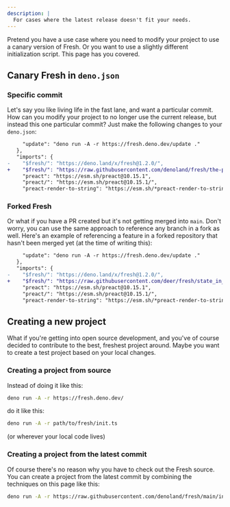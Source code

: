 ```yaml
---
description: |
  For cases where the latest release doesn't fit your needs.
---
```


Pretend you have a use case where you need to modify your project to use a
canary version of Fresh. Or you want to use a slightly different initialization
script. This page has you covered.

## Canary Fresh in `deno.json`

### Specific commit

Let's say you like living life in the fast lane, and want a particular commit.
How can you modify your project to no longer use the current release, but
instead this one particular commit? Just make the following changes to your
`deno.json`:

```diff deno.json
     "update": "deno run -A -r https://fresh.deno.dev/update ."
   },
   "imports": {
-    "$fresh/": "https://deno.land/x/fresh@1.2.0/",
+    "$fresh/": "https://raw.githubusercontent.com/denoland/fresh/the-particular-commit-hash-here/",
     "preact": "https://esm.sh/preact@10.15.1",
     "preact/": "https://esm.sh/preact@10.15.1/",
     "preact-render-to-string": "https://esm.sh/*preact-render-to-string@6.1.0",
```

### Forked Fresh

Or what if you have a PR created but it's not getting merged into `main`. Don't
worry, you can use the same approach to reference any branch in a fork as well.
Here's an example of referencing a feature in a forked repository that hasn't
been merged yet (at the time of writing this):

```diff deno.json
     "update": "deno run -A -r https://fresh.deno.dev/update ."
   },
   "imports": {
-    "$fresh/": "https://deno.land/x/fresh@1.2.0/",
+    "$fresh/": "https://raw.githubusercontent.com/deer/fresh/state_in_props/",
     "preact": "https://esm.sh/preact@10.15.1",
     "preact/": "https://esm.sh/preact@10.15.1/",
     "preact-render-to-string": "https://esm.sh/*preact-render-to-string@6.1.0",
```

## Creating a new project

What if you're getting into open source development, and you've of course
decided to contribute to the best, freshest project around. Maybe you want to
create a test project based on your local changes.

### Creating a project from source

Instead of doing it like this:

```sh Terminal
deno run -A -r https://fresh.deno.dev/
```

do it like this:

```sh Terminal
deno run -A -r path/to/fresh/init.ts
```

(or wherever your local code lives)

### Creating a project from the latest commit

Of course there's no reason why you have to check out the Fresh source. You can
create a project from the latest commit by combining the techniques on this page
like this:

```sh Terminal
deno run -A -r https://raw.githubusercontent.com/denoland/fresh/main/init.ts
```
